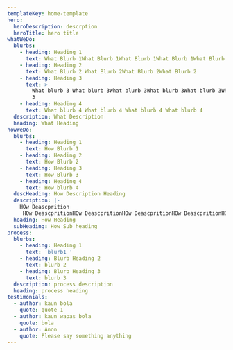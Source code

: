 ```yaml
---
templateKey: home-template
hero:
  heroDescription: descrption
  heroTitle: hero title
whatWeDo:
  blurbs:
    - heading: Heading 1
      text: What Blurb 1What Blurb 1What Blurb 1What Blurb 1What Blurb 1
    - heading: Heading 2
      text: What Blurb 2 What Blurb 2What Blurb 2What Blurb 2
    - heading: Heading 3
      text: >-
        What blurb 3 What blurb 3What blurb 3What blurb 3What blurb 3What blurb
        3
    - heading: Heading 4
      text: What blurb 4 What blurb 4 What blurb 4 What blurb 4
  description: What Description
  heading: What Heading
howWeDo:
  blurbs:
    - heading: Heading 1
      text: How Blurb 1
    - heading: Heading 2
      text: How Blurb 2
    - heading: Heading 3
      text: How Blurb 3
    - heading: Heading 4
      text: How blurb 4
  descHeading: How Description Heading
  description: |-
    HOw Deascprition
     HOw DeascpritionHOw DeascpritionHOw DeascpritionHOw DeascpritionHOw DeascpritionHOw Deascprition dsdsds
  heading: How Heading
  subHeading: How Sub heading
process:
  blurbs:
    - heading: Heading 1
      text: 'blurb1 '
    - heading: Blurb Heading 2
      text: blurb 2
    - heading: Blurb Heading 3
      text: blurb 3
  description: process description
  heading: process heading
testimonials:
  - author: kaun bola
    quote: quote 1
  - author: kaun wapas bola
    quote: bola
  - author: Anon
    quote: Please say something anything
---
```


